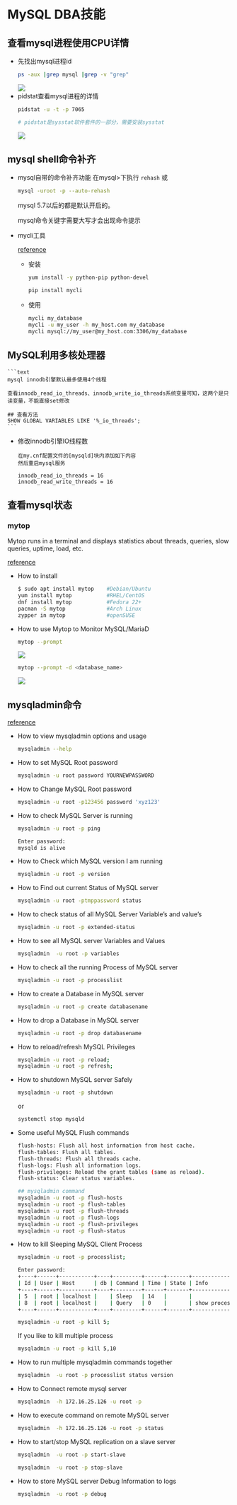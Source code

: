MySQL DBA技能
==

## 查看mysql进程使用CPU详情
* 先找出mysql进程id
    ```bash
    ps -aux |grep mysql |grep -v "grep"
    ```
    ![](../images/mysql_id.png)  
* pidstat查看mysql进程的详情
    ```bash
    pidstat -u -t -p 7065
    
    # pidstat是sysstat软件套件的一部分，需要安装sysstat
    ```
    ![](../images/mysql_id_stat.png)  


## mysql shell命令补齐
* mysql自带的命令补齐功能
    在mysql>下执行 `rehash`
    或
    ```bash
    mysql -uroot -p --auto-rehash
    ```
    mysql 5.7以后的都是默认开启的。
    
    mysql命令关键字需要大写才会出现命令提示

* mycli工具
    
    [reference](https://www.mycli.net/)
    * 安装
        ```bash
        yum install -y python-pip python-devel
        
        pip install mycli
        ```
    * 使用
        ```bash
        mycli my_database
        mycli -u my_user -h my_host.com my_database
        mycli mysql://my_user@my_host.com:3306/my_database
        ```
    
## MySQL利用多核处理器
    ```text
    mysql innodb引擎默认最多使用4个线程
    
    查看innodb_read_io_threads、innodb_write_io_threads系统变量可知，这两个是只读变量，不能直接set修改
    
    ## 查看方法
    SHOW GLOBAL VARIABLES LIKE '%_io_threads';
    ```

* 修改innodb引擎IO线程数
    ```text
    在my.cnf配置文件的[mysqld]块内添加如下内容
    然后重启mysql服务
    
    innodb_read_io_threads = 16
    innodb_read_write_threads = 16
    ```

## 查看mysql状态

### mytop
Mytop runs in a terminal and displays statistics about threads, queries, slow queries, uptime, load, etc.

[reference](https://www.tecmint.com/mytop-mysql-mariadb-database-performance-monitoring-in-linux/)

* How to install
    ```bash
    $ sudo apt install mytop	#Debian/Ubuntu
    yum install mytop	        #RHEL/CentOS
    dnf install mytop	        #Fedora 22+
    pacman -S mytop	            #Arch Linux 
    zypper in mytop	            #openSUSE
    ```
* How to use Mytop to Monitor MySQL/MariaD
    ```bash
    mytop --prompt
    ```
    ![](../images/mytop1.png)
    
    ```bash
    mytop --prompt -d <database_name>
    ```
    ![](../images/mytop2.png)
    

## mysqladmin命令
[reference](https://www.tecmint.com/mysqladmin-commands-for-database-administration-in-linux/)

* How to view mysqladmin options and usage
    ```bash
    mysqladmin --help
    ```

* How to set MySQL Root password
    ```bash
    mysqladmin -u root password YOURNEWPASSWORD
    ```
* How to Change MySQL Root password
    ```bash
    mysqladmin -u root -p123456 password 'xyz123'
    ```

* How to check MySQL Server is running
    ```bash
    mysqladmin -u root -p ping
    
    Enter password:
    mysqld is alive
    ```
* How to Check which MySQL version I am running
    ```bash
    mysqladmin -u root -p version
    ```
* How to Find out current Status of MySQL server
    ```bash
    mysqladmin -u root -ptmppassword status
    ```
* How to check status of all MySQL Server Variable’s and value’s
    ```bash
    mysqladmin -u root -p extended-status
    ```
* How to see all MySQL server Variables and Values
    ```bash
    mysqladmin  -u root -p variables
    ```
* How to check all the running Process of MySQL server
    ```bash
    mysqladmin -u root -p processlist
    ```
* How to create a Database in MySQL server
    ```bash
    mysqladmin -u root -p create databasename
    ```

* How to drop a Database in MySQL server
    ```bash
    mysqladmin -u root -p drop databasename
    ```

* How to reload/refresh MySQL Privileges
    ```bash
    mysqladmin -u root -p reload;
    mysqladmin -u root -p refresh;
    ```

* How to shutdown MySQL server Safely
    ```bash
    mysqladmin -u root -p shutdown
    ```
    or
    ```bash
    systemctl stop mysqld
    ```
* Some useful MySQL Flush commands
    ```bash
    flush-hosts: Flush all host information from host cache.
    flush-tables: Flush all tables.
    flush-threads: Flush all threads cache.
    flush-logs: Flush all information logs.
    flush-privileges: Reload the grant tables (same as reload).
    flush-status: Clear status variables.
    
    ## mysqladmin command
    mysqladmin -u root -p flush-hosts
    mysqladmin -u root -p flush-tables
    mysqladmin -u root -p flush-threads
    mysqladmin -u root -p flush-logs
    mysqladmin -u root -p flush-privileges
    mysqladmin -u root -p flush-status
    ```
* How to kill Sleeping MySQL Client Process
    ```bash
    mysqladmin -u root -p processlist;
    
    Enter password:
    +----+------+-----------+----+---------+------+-------+------------------+
    | Id | User | Host      | db | Command | Time | State | Info             |
    +----+------+-----------+----+---------+------+-------+------------------+
    | 5  | root | localhost |    | Sleep   | 14   |       |					 |
    | 8  | root | localhost |    | Query   | 0    |       | show processlist |
    +----+------+-----------+----+---------+------+-------+------------------+
    
    mysqladmin -u root -p kill 5;
    ```
    If you like to kill multiple process
    ```bash
    mysqladmin -u root -p kill 5,10
    ```
* How to run multiple mysqladmin commands together
    ```bash
    mysqladmin  -u root -p processlist status version
    ```
* How to Connect remote mysql server
    ```bash
    mysqladmin  -h 172.16.25.126 -u root -p
    ```

* How to execute command on remote MySQL server
    ```bash
    mysqladmin  -h 172.16.25.126 -u root -p status
    ```
* How to start/stop MySQL replication on a slave server
    ```bash
    mysqladmin  -u root -p start-slave
    
    mysqladmin  -u root -p stop-slave
    ```

* How to store MySQL server Debug Information to logs
    ```bash
    mysqladmin  -u root -p debug
    ```